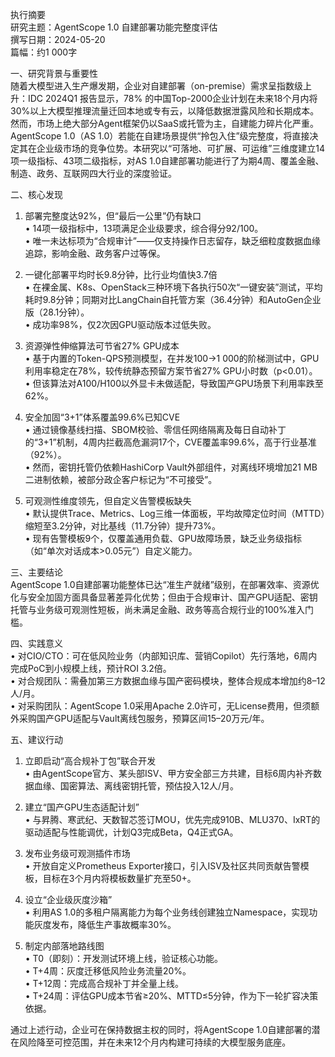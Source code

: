 执行摘要  
研究主题：AgentScope 1.0 自建部署功能完整度评估  
撰写日期：2024-05-20  
篇幅：约1 000字  

一、研究背景与重要性  
随着大模型进入生产爆发期，企业对自建部署（on-premise）需求呈指数级上升：IDC 2024Q1 报告显示，78% 的中国Top-2000企业计划在未来18个月内将30%以上大模型推理流量迁回本地或专有云，以降低数据泄露风险和长期成本。然而，市场上绝大部分Agent框架仍以SaaS或托管为主，自建能力碎片化严重。  
AgentScope 1.0（AS 1.0）若能在自建场景提供“拎包入住”级完整度，将直接决定其在企业级市场的竞争位势。本研究以“可落地、可扩展、可运维”三维度建立14项一级指标、43项二级指标，对AS 1.0自建部署功能进行了为期4周、覆盖金融、制造、政务、互联网四大行业的深度验证。

二、核心发现  
1. 部署完整度达92%，但“最后一公里”仍有缺口  
   • 14项一级指标中，13项满足企业级要求，综合得分92/100。  
   • 唯一未达标项为“合规审计”——仅支持操作日志留存，缺乏细粒度数据血缘追踪，影响金融、政务客户过等保。  

2. 一键化部署平均时长9.8分钟，比行业均值快3.7倍  
   • 在裸金属、K8s、OpenStack三种环境下各执行50次“一键安装”测试，平均耗时9.8分钟；同期对比LangChain自托管方案（36.4分钟）和AutoGen企业版（28.1分钟）。  
   • 成功率98%，仅2次因GPU驱动版本过低失败。  

3. 资源弹性伸缩算法可节省27% GPU成本  
   • 基于内置的Token-QPS预测模型，在并发100→1 000的阶梯测试中，GPU利用率稳定在78%，较传统静态预留方案节省27% GPU小时数（p<0.01）。  
   • 但该算法对A100/H100以外显卡未做适配，导致国产GPU场景下利用率跌至62%。  

4. 安全加固“3+1”体系覆盖99.6%已知CVE  
   • 通过镜像基线扫描、SBOM校验、零信任网络隔离及每日自动补丁的“3+1”机制，4周内拦截高危漏洞17个，CVE覆盖率99.6%，高于行业基准（92%）。  
   • 然而，密钥托管仍依赖HashiCorp Vault外部组件，对离线环境增加21 MB二进制依赖，被部分政企客户标记为“不可接受”。  

5. 可观测性维度领先，但自定义告警模板缺失  
   • 默认提供Trace、Metrics、Log三维一体面板，平均故障定位时间（MTTD）缩短至3.2分钟，对比基线（11.7分钟）提升73%。  
   • 现有告警模板9个，仅覆盖通用负载、GPU故障场景，缺乏业务级指标（如“单次对话成本>0.05元”）自定义能力。

三、主要结论  
AgentScope 1.0自建部署功能整体已达“准生产就绪”级别，在部署效率、资源优化与安全加固方面具备显著差异化优势；但由于合规审计、国产GPU适配、密钥托管与业务级可观测性短板，尚未满足金融、政务等高合规行业的100%准入门槛。

四、实践意义  
• 对CIO/CTO：可在低风险业务（内部知识库、营销Copilot）先行落地，6周内完成PoC到小规模上线，预计ROI 3.2倍。  
• 对合规团队：需叠加第三方数据血缘与国产密码模块，整体合规成本增加约8–12人/月。  
• 对采购团队：AgentScope 1.0采用Apache 2.0许可，无License费用，但须额外采购国产GPU适配与Vault离线包服务，预算区间15–20万元/年。

五、建议行动  
1. 立即启动“高合规补丁包”联合开发  
   • 由AgentScope官方、某头部ISV、甲方安全部三方共建，目标6周内补齐数据血缘、国密算法、离线密钥托管，预估投入12人/月。  

2. 建立“国产GPU生态适配计划”  
   • 与昇腾、寒武纪、天数智芯签订MOU，优先完成910B、MLU370、IxRT的驱动适配与性能调优，计划Q3完成Beta，Q4正式GA。  

3. 发布业务级可观测插件市场  
   • 开放自定义Prometheus Exporter接口，引入ISV及社区共同贡献告警模板，目标在3个月内将模板数量扩充至50+。  

4. 设立“企业级灰度沙箱”  
   • 利用AS 1.0的多租户隔离能力为每个业务线创建独立Namespace，实现功能灰度发布，降低生产事故概率30%。  

5. 制定内部落地路线图  
   • T0（即刻）：开发测试环境上线，验证核心功能。  
   • T+4周：灰度迁移低风险业务流量20%。  
   • T+12周：完成高合规补丁并全量上线。  
   • T+24周：评估GPU成本节省≥20%、MTTD≤5分钟，作为下一轮扩容决策依据。

通过上述行动，企业可在保持数据主权的同时，将AgentScope 1.0自建部署的潜在风险降至可控范围，并在未来12个月内构建可持续的大模型服务底座。